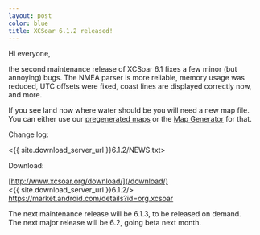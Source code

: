 ```yaml
---
layout: post
color: blue
title: XCSoar 6.1.2 released!
---
```

Hi everyone,

the second maintenance release of XCSoar 6.1 fixes a few minor (but
annoying) bugs.  The NMEA parser is more reliable, memory usage was
reduced, UTC offsets were fixed, coast lines are displayed correctly
now, and more.

If you see land now where water should be you will need a new map file.
You can either use our [pregenerated maps](/download/data.html) or the
[Map Generator](http://mapgen.xcsoar.org) for that.

Change log:

 <{{ site.download_server_url }}6.1.2/NEWS.txt>

Download:

 [http://www.xcsoar.org/download/](/download/)  
 <{{ site.download_server_url }}6.1.2/>  
 <https://market.android.com/details?id=org.xcsoar>

The next maintenance release will be 6.1.3, to be released on demand.  
The next major release will be 6.2, going beta next month.


